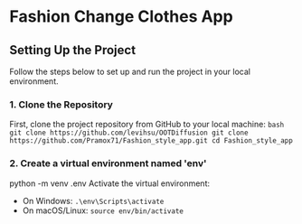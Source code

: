 # Fashion Change Clothes App
## Setting Up the Project

Follow the steps below to set up and run the project in your local environment.

### 1. Clone the Repository

First, clone the project repository from GitHub to your local machine:
`bash
git clone https://github.com/levihsu/OOTDiffusion
git clone https://github.com/Pramox71/Fashion_style_app.git
cd Fashion_style_app`

### 2. Create a virtual environment named 'env'
python -m venv .env
Activate the virtual environment:
- On Windows:
  `.\env\Scripts\activate`
- On macOS/Linux:
  `source env/bin/activate`
